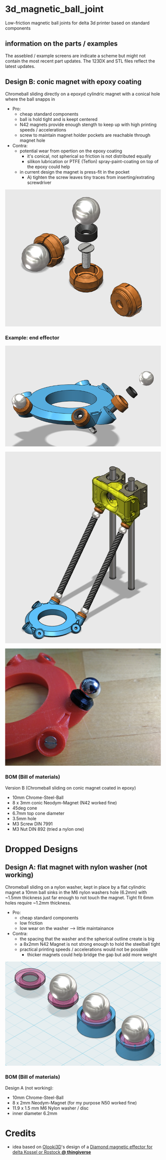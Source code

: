 # 3d_magnetic_ball_joint
Low-friction magnetic ball joints for delta 3d printer based on standard components

## information on the parts / examples
The assebled / example screens are indicate a scheme but might not contain the most recent part updates.
The 123DX and STL files reflect the latest updates.

## Design B: conic magnet with epoxy coating
Chromeball sliding directly on a epoxyd cylindric magnet with a conical hole where the ball snapps in

* Pro:
  * cheap standard components
  * ball is hold tight and is keept centered
  * N42 magnets provide enough stength to keep up with high printing speeds / accelerations
  * screw to maintain magnet holder pockets are reachable through magnet hole
* Contra:
  * potential wear from opertion on the epoxy coating
    * it's conical, not spherical so friction is not distributed equally
    * silikon lubrication or PTFE (Teflon) spray-paint-coating on top of the epoxy could help
  * in current design the magnet is press-fit in the pocket
    * A) tighten the screw leaves tiny traces from inserting/extrating screwdriver

![B) conic ball joint example](https://raw.githubusercontent.com/splosch/3d_magnetic_ball_joint/master/documentation/conic_ball_joint_example.png)

### Example: end effector
![end effector example image](https://raw.githubusercontent.com/splosch/3d_magnetic_ball_joint/master/documentation/end_effector_example.png)

![end effector example image](https://raw.githubusercontent.com/splosch/3d_magnetic_ball_joint/master/documentation/one_side_example.png)

![end effector example printed](https://raw.githubusercontent.com/splosch/3d_magnetic_ball_joint/master/documentation/end_effector_printed_example.jpg)

### BOM (Bill of materials)
Version B (Chromeball sliding on conic magnet coated in epoxy)
* 10mm Chrome-Steel-Ball
* 8 x 3mm conic Neodym-Magnet (N42 worked fine)
 * 45deg cone
 * 6.7mm top cone diameter
 * 3.5mm hole
* M3 Screw DIN 7991
* M3 Nut DIN 892 (tried a nylon one)

# Dropped Designs

## Design A: flat magnet with nylon washer (not working)
Chromeball sliding on a nylon washer, kept in place by a flat cylindric magnet
a 10mm ball sinks in the M6 nylon washers hole (6.2mm) with ~1.5mm thickness just far enough to not touch the magnet. Tight fit 6mm holes require ~1.2mm thickness.

* Pro:
  * cheap standard components
  * low friction
  * low wear on the washer --> little maintainance
* Contra:
  * the spacing that the washer and the spherical outline create is big
  * a 8x2mm N42 Magnet is not strong enough to hold the steelball tight
  * practical printing speeds / accelerations would not be possible
    * thicker magnets could help bridge the gap but add more weight

![A) ball joint example](https://raw.githubusercontent.com/splosch/3d_magnetic_ball_joint/master/documentation/ball_joint_example_A.png)

### BOM (Bill of materials)
Design A (not working):
* 10mm Chrome-Steel-Ball
* 8 x 2mm Neodym-Magnet (for my purpose N50 worked fine)
* 11.9 x 1.5 mm M6 Nylon washer / disc
 * inner diameter 6.2mm

# Credits
* idea based on [Olooki3D](http://www.thingiverse.com/Olooki3D)'s design of a [Diamond magnetic effector for delta Kossel or Rostock **@ thingiverse**](http://www.thingiverse.com/thing:1157670)